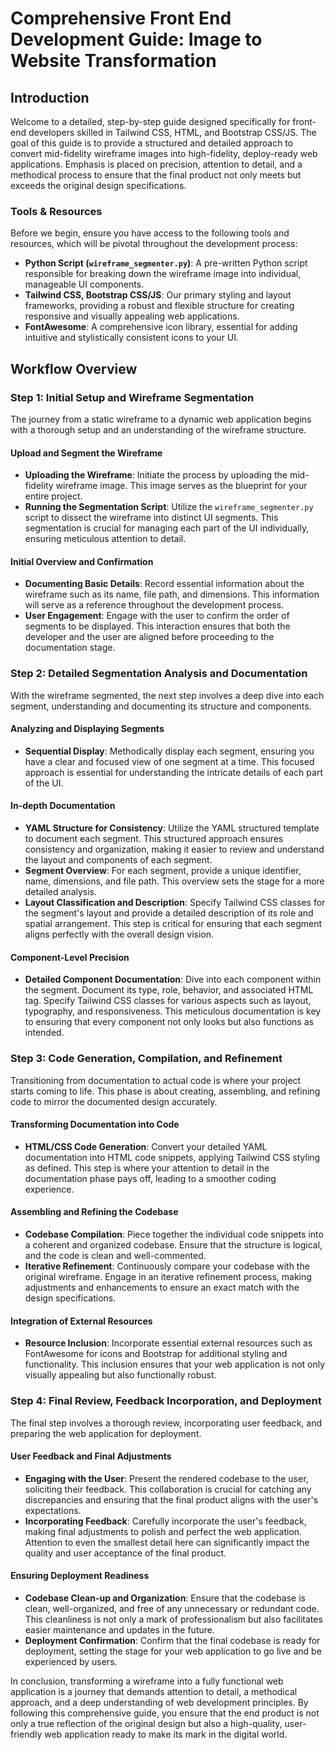 # Comprehensive Front End Development Guide: Image to Website Transformation

## Introduction
Welcome to a detailed, step-by-step guide designed specifically for front-end developers skilled in Tailwind CSS, HTML, and Bootstrap CSS/JS. The goal of this guide is to provide a structured and detailed approach to convert mid-fidelity wireframe images into high-fidelity, deploy-ready web applications. Emphasis is placed on precision, attention to detail, and a methodical process to ensure that the final product not only meets but exceeds the original design specifications.

### Tools & Resources
Before we begin, ensure you have access to the following tools and resources, which will be pivotal throughout the development process:
- **Python Script (`wireframe_segmenter.py`)**: A pre-written Python script responsible for breaking down the wireframe image into individual, manageable UI components.
- **Tailwind CSS, Bootstrap CSS/JS**: Our primary styling and layout frameworks, providing a robust and flexible structure for creating responsive and visually appealing web applications.
- **FontAwesome**: A comprehensive icon library, essential for adding intuitive and stylistically consistent icons to your UI.

## Workflow Overview

### Step 1: Initial Setup and Wireframe Segmentation
The journey from a static wireframe to a dynamic web application begins with a thorough setup and an understanding of the wireframe structure.

#### Upload and Segment the Wireframe
- **Uploading the Wireframe**: Initiate the process by uploading the mid-fidelity wireframe image. This image serves as the blueprint for your entire project.
- **Running the Segmentation Script**: Utilize the `wireframe_segmenter.py` script to dissect the wireframe into distinct UI segments. This segmentation is crucial for managing each part of the UI individually, ensuring meticulous attention to detail.

#### Initial Overview and Confirmation
- **Documenting Basic Details**: Record essential information about the wireframe such as its name, file path, and dimensions. This information will serve as a reference throughout the development process.
- **User Engagement**: Engage with the user to confirm the order of segments to be displayed. This interaction ensures that both the developer and the user are aligned before proceeding to the documentation stage.

### Step 2: Detailed Segmentation Analysis and Documentation
With the wireframe segmented, the next step involves a deep dive into each segment, understanding and documenting its structure and components.

#### Analyzing and Displaying Segments
- **Sequential Display**: Methodically display each segment, ensuring you have a clear and focused view of one segment at a time. This focused approach is essential for understanding the intricate details of each part of the UI.

#### In-depth Documentation
- **YAML Structure for Consistency**: Utilize the YAML structured template to document each segment. This structured approach ensures consistency and organization, making it easier to review and understand the layout and components of each segment.
- **Segment Overview**: For each segment, provide a unique identifier, name, dimensions, and file path. This overview sets the stage for a more detailed analysis.
- **Layout Classification and Description**: Specify Tailwind CSS classes for the segment's layout and provide a detailed description of its role and spatial arrangement. This step is critical for ensuring that each segment aligns perfectly with the overall design vision.

#### Component-Level Precision
- **Detailed Component Documentation**: Dive into each component within the segment. Document its type, role, behavior, and associated HTML tag. Specify Tailwind CSS classes for various aspects such as layout, typography, and responsiveness. This meticulous documentation is key to ensuring that every component not only looks but also functions as intended.

### Step 3: Code Generation, Compilation, and Refinement
Transitioning from documentation to actual code is where your project starts coming to life. This phase is about creating, assembling, and refining code to mirror the documented design accurately.

#### Transforming Documentation into Code
- **HTML/CSS Code Generation**: Convert your detailed YAML documentation into HTML code snippets, applying Tailwind CSS styling as defined. This step is where your attention to detail in the documentation phase pays off, leading to a smoother coding experience.

#### Assembling and Refining the Codebase
- **Codebase Compilation**: Piece together the individual code snippets into a coherent and organized codebase. Ensure that the structure is logical, and the code is clean and well-commented.
- **Iterative Refinement**: Continuously compare your codebase with the original wireframe. Engage in an iterative refinement process, making adjustments and enhancements to ensure an exact match with the design specifications.

#### Integration of External Resources
- **Resource Inclusion**: Incorporate essential external resources such as FontAwesome for icons and Bootstrap for additional styling and functionality. This inclusion ensures that your web application is not only visually appealing but also functionally robust.

### Step 4: Final Review, Feedback Incorporation, and Deployment
The final step involves a thorough review, incorporating user feedback, and preparing the web application for deployment.

#### User Feedback and Final Adjustments
- **Engaging with the User**: Present the rendered codebase to the user, soliciting their feedback. This collaboration is crucial for catching any discrepancies and ensuring that the final product aligns with the user's expectations.
- **Incorporating Feedback**: Carefully incorporate the user's feedback, making final adjustments to polish and perfect the web application. Attention to even the smallest detail here can significantly impact the quality and user acceptance of the final product.

#### Ensuring Deployment Readiness
- **Codebase Clean-up and Organization**: Ensure that the codebase is clean, well-organized, and free of any unnecessary or redundant code. This cleanliness is not only a mark of professionalism but also facilitates easier maintenance and updates in the future.
- **Deployment Confirmation**: Confirm that the final codebase is ready for deployment, setting the stage for your web application to go live and be experienced by users.

In conclusion, transforming a wireframe into a fully functional web application is a journey that demands attention to detail, a methodical approach, and a deep understanding of web development principles. By following this comprehensive guide, you ensure that the end product is not only a true reflection of the original design but also a high-quality, user-friendly web application ready to make its mark in the digital world.